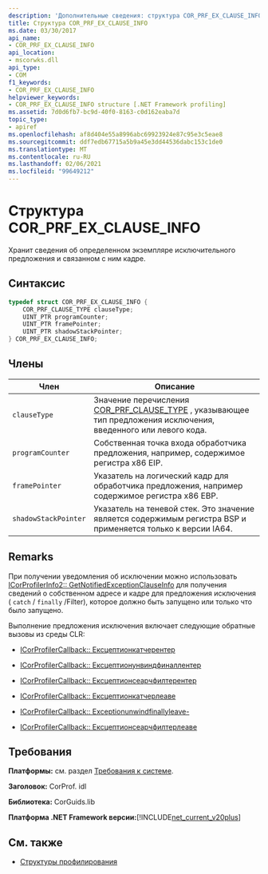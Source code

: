```yaml
---
description: 'Дополнительные сведения: структура COR_PRF_EX_CLAUSE_INFO'
title: Структура COR_PRF_EX_CLAUSE_INFO
ms.date: 03/30/2017
api_name:
- COR_PRF_EX_CLAUSE_INFO
api_location:
- mscorwks.dll
api_type:
- COM
f1_keywords:
- COR_PRF_EX_CLAUSE_INFO
helpviewer_keywords:
- COR_PRF_EX_CLAUSE_INFO structure [.NET Framework profiling]
ms.assetid: 7d0d6fb7-bc9d-40f0-8163-c0d162eaba7d
topic_type:
- apiref
ms.openlocfilehash: af8d404e55a8996abc69923924e87c95e3c5eae8
ms.sourcegitcommit: ddf7edb67715a5b9a45e3dd44536dabc153c1de0
ms.translationtype: MT
ms.contentlocale: ru-RU
ms.lasthandoff: 02/06/2021
ms.locfileid: "99649212"
---
```

# <a name="cor_prf_ex_clause_info-structure"></a>Структура COR_PRF_EX_CLAUSE_INFO

Хранит сведения об определенном экземпляре исключительного предложения и связанном с ним кадре.  
  
## <a name="syntax"></a>Синтаксис  
  
```cpp  
typedef struct COR_PRF_EX_CLAUSE_INFO {  
    COR_PRF_CLAUSE_TYPE clauseType;  
    UINT_PTR programCounter;  
    UINT_PTR framePointer;  
    UINT_PTR shadowStackPointer;  
} COR_PRF_EX_CLAUSE_INFO;  
```  
  
## <a name="members"></a>Члены  
  
|Член|Описание|  
|------------|-----------------|  
|`clauseType`|Значение перечисления [COR_PRF_CLAUSE_TYPE](cor-prf-clause-type-enumeration.md) , указывающее тип предложения исключения, введенного или левого кода.|  
|`programCounter`|Собственная точка входа обработчика предложения, например, содержимое регистра x86 EIP.|  
|`framePointer`|Указатель на логический кадр для обработчика предложения, например содержимое регистра x86 EBP.|  
|`shadowStackPointer`|Указатель на теневой стек. Это значение является содержимым регистра BSP и применяется только к версии IA64.|  
  
## <a name="remarks"></a>Remarks  

 При получении уведомления об исключении можно использовать [ICorProfilerInfo2:: GetNotifiedExceptionClauseInfo](icorprofilerinfo2-getnotifiedexceptionclauseinfo-method.md) для получения сведений о собственном адресе и кадре для предложения исключения ( `catch` / `finally` /Filter), которое должно быть запущено или только что было запущено.  
  
 Выполнение предложения исключения включает следующие обратные вызовы из среды CLR:  
  
- [ICorProfilerCallback:: Ексцептионкатчерентер](icorprofilercallback-exceptioncatcherenter-method.md)  
  
- [ICorProfilerCallback:: Ексцептионунвиндфиналлентер](icorprofilercallback-exceptionunwindfinallyenter-method.md)  
  
- [ICorProfilerCallback:: Ексцептионсеарчфилтерентер](icorprofilercallback-exceptionsearchfilterenter-method.md)  
  
- [ICorProfilerCallback:: Ексцептионкатчерлеаве](icorprofilercallback-exceptioncatcherleave-method.md)  
  
- [ICorProfilerCallback:: Exceptionunwindfinallyleave-](icorprofilercallback-exceptionunwindfinallyleave-method.md)  
  
- [ICorProfilerCallback:: Ексцептионсеарчфилтерлеаве](icorprofilercallback-exceptionsearchfilterleave-method.md)  
  
## <a name="requirements"></a>Требования  

 **Платформы:** см. раздел [Требования к системе](../../get-started/system-requirements.md).  
  
 **Заголовок:** CorProf. idl  
  
 **Библиотека:** CorGuids.lib  
  
 **Платформа .NET Framework версии:**[!INCLUDE[net_current_v20plus](../../../../includes/net-current-v20plus-md.md)]  
  
## <a name="see-also"></a>См. также

- [Структуры профилирования](profiling-structures.md)
